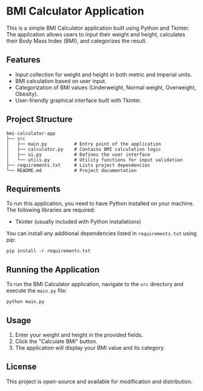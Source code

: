 # BMI Calculator Application

This is a simple BMI Calculator application built using Python and Tkinter. The application allows users to input their weight and height, calculates their Body Mass Index (BMI), and categorizes the result.

## Features

- Input collection for weight and height in both metric and imperial units.
- BMI calculation based on user input.
- Categorization of BMI values (Underweight, Normal weight, Overweight, Obesity).
- User-friendly graphical interface built with Tkinter.

## Project Structure

```
bmi-calculator-app
├── src
│   ├── main.py          # Entry point of the application
│   ├── calculator.py    # Contains BMI calculation logic
│   ├── ui.py            # Defines the user interface
│   └── utils.py         # Utility functions for input validation
├── requirements.txt     # Lists project dependencies
└── README.md            # Project documentation
```

## Requirements

To run this application, you need to have Python installed on your machine. The following libraries are required:

- Tkinter (usually included with Python installations)

You can install any additional dependencies listed in `requirements.txt` using pip:

```
pip install -r requirements.txt
```

## Running the Application

To run the BMI Calculator application, navigate to the `src` directory and execute the `main.py` file:

```
python main.py
```

## Usage

1. Enter your weight and height in the provided fields.
2. Click the "Calculate BMI" button.
3. The application will display your BMI value and its category.

## License

This project is open-source and available for modification and distribution.